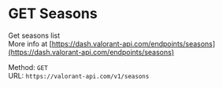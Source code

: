 # GET Seasons

Get seasons list  
More info at [https://dash.valorant-api.com/endpoints/seasons](https://dash.valorant-api.com/endpoints/seasons)  


Method: `GET`  
URL: `https://valorant-api.com/v1/seasons`  
